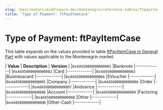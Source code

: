 ```yaml
---
slug: /poscreators/middleware-doc/montenegro/reference-tables/ftpayitemcase
title: 'Type of Payment: ftPayItemCase'
---
```


# Type of Payment: ftPayItemCase

This table expands on the values provided in table [ftPayItemCase in General Part](../../general/reference-tables/reference-tables.md#type-of-payment-ftpayitemcase) with values applicable to the Montenegrin market.

| **Value**            | **Description**                | **Version** |
|`0x4d45000000000001`  |Banknote                        |-------------|
|`0x4d45000000000002`  |Card                            |-------------|
|`0x4d45000000000003`  |Businesscard                    |-------------|
|`0x4d45000000000004`  |SVoucher                        |-------------|
|`0x4d45000000000005`  |Company                         |-------------|
|`0x4d45000000000006`  |Order                           |-------------|
|`0x4d45000000000007`  |Andvance                        |-------------|
|`0x4d45000000000008`  |Account                         |-------------|
|`0x4d45000000000009`  |Factoring                       |-------------|
|`0x4d4500000000000A`  |Other                           |-------------|
|`0x4d4500000000000B`  |Other-Cash                      |-------------|
